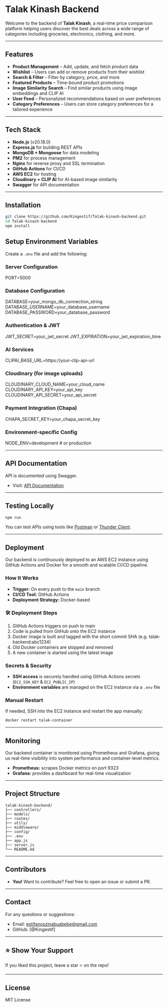 # Talak Kinash Backend

Welcome to the backend of **Talak Kinash**, a real-time price comparison platform helping users discover the best deals across a wide range of categories including groceries, electronics, clothing, and more.

---

## Features

- **Product Management** – Add, update, and fetch product data
- **Wishlist** – Users can add or remove products from their wishlist
- **Search & Filter** – Filter by category, price, and more
- **Featured Products** – Time-bound product promotions
- **Image Similarity Search** – Find similar products using image embeddings and CLIP AI
- **User Feed** – Personalized recommendations based on user preferences
- **Category Preferences** – Users can store category preferences for a tailored experience

---

## Tech Stack

- **Node.js** (v20.18.0)
- **Express.js** for building REST APIs
- **MongoDB + Mongoose** for data modeling
- **PM2** for process management
- **Nginx** for reverse proxy and SSL termination
- **GitHub Actions** for CI/CD
- **AWS EC2** for hosting
- **Cloudinary + CLIP AI** for AI-based image similarity
- **Swagger** for API documentation

---

## Installation

```bash
git clone https://github.com/Kingestif/Talak-kinash-backend.git
cd Talak-kinash-backend
npm install
```

## Setup Environment Variables
Create a `.env` file and add the following:

### Server Configuration
PORT=5000

### Database Configuration
DATABASE=your_mongo_db_connection_string
DATABASE_USERNAME=your_database_username
DATABASE_PASSWORD=your_database_password

### Authentication & JWT
JWT_SECRET=your_jwt_secret
JWT_EXPIRATION=your_jwt_expiration_time

### AI Services
CLIPAI_BASE_URL=https://your-clip-api-url

### Cloudinary (for image uploads)
CLOUDINARY_CLOUD_NAME=your_cloud_name
CLOUDINARY_API_KEY=your_api_key
CLOUDINARY_API_SECRET=your_api_secret

### Payment Integration (Chapa)
CHAPA_SECRET_KEY=your_chapa_secret_key

### Environment-specific Config
NODE_ENV=development # or production


---

## API Documentation

API is documented using Swagger.

- Visit: [API Documentation](https://talakkinash.duckdns.org/api-docs)

---

## Testing Locally

```bash
npm run 
```

You can test APIs using tools like [Postman](https://www.postman.com/) or [Thunder Client](https://www.thunderclient.com/).

---

## **Deployment**

Our backend is continuously deployed to an AWS EC2 instance using GitHub Actions and Docker for a smooth and scalable CI/CD pipeline.

### How It Works
- **Trigger:** On every push to the `main` branch
- **CI/CD Tool:** GitHub Actions
- **Deployment Strategy:** Docker-based


### 🛠 Deployment Steps
1. GitHub Actions triggers on push to main
2. Code is pulled from GitHub onto the EC2 instance
3. Docker image is built and tagged with the short commit SHA (e.g. talak-backend:abc1234)
4. Old Docker containers are stopped and removed
5. A new container is started using the latest image

### Secrets & Security
- **SSH access** is securely handled using GitHub Actions secrets (`EC2_SSH_KEY` & `EC2_PUBLIC_IP`)
- **Environment variables** are managed on the EC2 instance via a `.env` file

### Manual Restart
If needed, SSH into the EC2 instance and restart the app manually:

```bash
docker restart talak-container
```

---

## **Monitoring**

Our backend container is monitored using Prometheus and Grafana, giving us real-time visibility into system performance and container-level metrics.

- **Prometheus:** scrapes Docker metrics on port 9323
- **Grafana:** provides a dashboard for real-time visualization 

---

## Project Structure

```
talak-kinash-backend/
├── controllers/
├── models/
├── routes/
├── utils/
├── middleware/
├── config/
├── .env
├── app.js
├── server.js
└── README.md
```

---

## Contributors

- **You!** Want to contribute? Feel free to open an issue or submit a PR.

---

## Contact

For any questions or suggestions:
- Email: estifanoszinabuabebe@gmail.com
- GitHub: [@Kingestif]

---

## ⭐️ Show Your Support
If you liked this project, leave a star ⭐️ on the repo!

---

## License

MIT License


